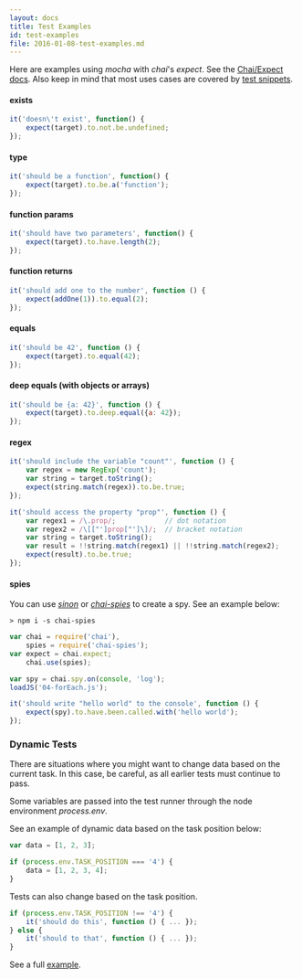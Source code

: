 ```yaml
---
layout: docs
title: Test Examples
id: test-examples
file: 2016-01-08-test-examples.md
---
```


Here are examples using *mocha* with *chai*'s *expect*. See the [Chai/Expect docs](http://chaijs.com/api/bdd/). Also keep in mind that most uses cases are covered by [test snippets](#test-snippets).

#### exists

```js
it('doesn\'t exist', function() {
    expect(target).to.not.be.undefined;
});
```

#### type

```js
it('should be a function', function() {
    expect(target).to.be.a('function');
});
```

#### function params

```js
it('should have two parameters', function() {
    expect(target).to.have.length(2);
});
```

#### function returns

```js
it('should add one to the number', function () {
    expect(addOne(1)).to.equal(2);
});
```

#### equals

```js
it('should be 42', function () {
    expect(target).to.equal(42);
});
```

#### deep equals (with objects or arrays)

```js
it('should be {a: 42}', function () {
    expect(target).to.deep.equal({a: 42});
});
```

#### regex

```js
it('should include the variable "count"', function () {
    var regex = new RegExp('count');
    var string = target.toString();
    expect(string.match(regex)).to.be.true;
});
```

```js
it('should access the property "prop"', function () {
    var regex1 = /\.prop/;            // dot notation
    var regex2 = /\[["']prop["']\]/;  // bracket notation
    var string = target.toString();
    var result = !!string.match(regex1) || !!string.match(regex2);
    expect(result).to.be.true;
});
```

#### spies

You can use [*sinon*](http://sinonjs.org/docs/) or [*chai-spies*](https://github.com/chaijs/chai-spies) to create a spy. See an example below:

`> npm i -s chai-spies`

```js
var chai = require('chai'),
    spies = require('chai-spies');
var expect = chai.expect;
    chai.use(spies);

var spy = chai.spy.on(console, 'log');
loadJS('04-forEach.js');

it('should write "hello world" to the console', function () {
    expect(spy).to.have.been.called.with('hello world');
});
```

### Dynamic Tests

There are situations where you might want to change data based on the current task. In this case, be careful, as all earlier tests must continue to pass.

Some variables are passed into the test runner through the node environment *process.env*.

See an example of dynamic data based on the task position below:

```js
var data = [1, 2, 3];

if (process.env.TASK_POSITION === '4') {
    data = [1, 2, 3, 4];
}
```

Tests can also change based on the task position.

```js
if (process.env.TASK_POSITION !== '4') {
    it('should do this', function () { ... });
} else {
    it('should to that', function () { ... });
}
```

See a full [example](https://github.com/coderoad/coderoad-functional-school/blob/master/tutorial/1/04/01-forEach.spec.js).
